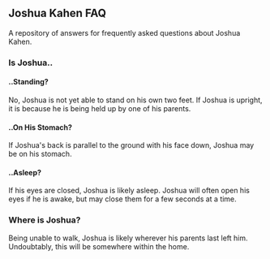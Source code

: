 ## Joshua Kahen FAQ

A repository of answers for frequently asked questions about Joshua Kahen.

### Is Joshua..

#### ..Standing?

No, Joshua is not yet able to stand on his own two feet. If Joshua is upright, it is because he is being held up by one of his parents.

#### ..On His Stomach?

If Joshua's back is parallel to the ground with his face down, Joshua may be on his stomach.

#### ..Asleep?

If his eyes are closed, Joshua is likely asleep. Joshua will often open his eyes if he is awake, but may close them for a few seconds at a time.

### Where is Joshua?

Being unable to walk, Joshua is likely wherever his parents last left him. Undoubtably, this will be somewhere within the home.
